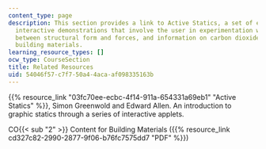 ```yaml
---
content_type: page
description: This section provides a link to Active Statics, a set of eight highly
  interactive demonstrations that involve the user in experimentation with the relationship
  between structural form and forces, and information on carbon dioxide content in
  building materials.
learning_resource_types: []
ocw_type: CourseSection
title: Related Resources
uid: 54046f57-c7f7-50a4-4aca-af098335163b
---
```


{{% resource_link "03fc70ee-ecbc-4f14-911a-654331a69eb1" "Active Statics" %}}, Simon Greenwold and Edward Allen. An introduction to graphic statics through a series of interactive applets.

CO{{< sub "2" >}} Content for Building Materials ({{% resource_link cd327c82-2990-2877-9f06-b76fc7575dd7 "PDF" %}})